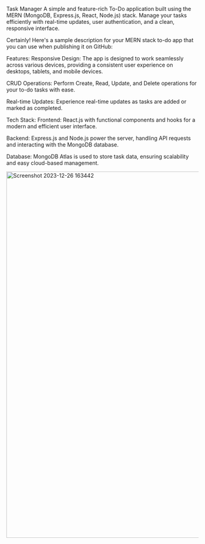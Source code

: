

Task Manager
A simple and feature-rich To-Do application built using the MERN (MongoDB, Express.js, React, Node.js) stack. 
Manage your tasks efficiently with real-time updates, user authentication, and a clean, responsive interface.

Certainly! Here's a sample description for your MERN stack to-do app that you can use when publishing it on GitHub:


Features:
Responsive Design: The app is designed to work seamlessly across various devices, providing a consistent user experience on desktops, tablets, and mobile devices.

CRUD Operations: Perform Create, Read, Update, and Delete operations for your to-do tasks with ease.

Real-time Updates: Experience real-time updates as tasks are added or marked as completed.


Tech Stack:
Frontend: React.js with functional components and hooks for a modern and efficient user interface.

Backend: Express.js and Node.js power the server, handling API requests and interacting with the MongoDB database.

Database: MongoDB Atlas is used to store task data, ensuring scalability and easy cloud-based management.



<img width="960" alt="Screenshot 2023-12-26 163442" src="https://github.com/ankitadhakad/Task-Manager/assets/93987344/f34517a4-127b-4633-8400-5c16494cc811">


